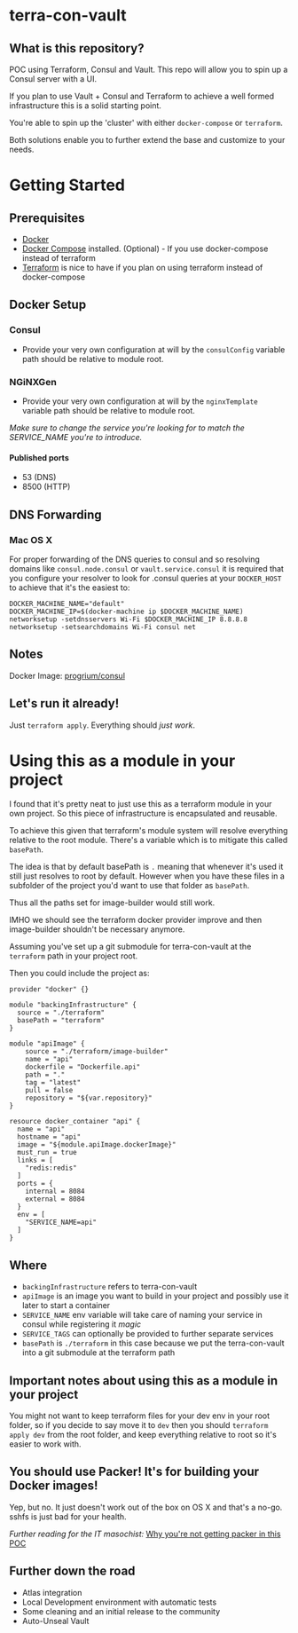 # terra-con-vault
## What is this repository?
POC using Terraform, Consul and Vault. This repo will allow you to spin up a Consul server with a UI.

If you plan to use Vault + Consul and Terraform to achieve a well formed infrastructure this is a solid starting point.

You're able to spin up the 'cluster' with either `docker-compose` or `terraform`.

Both solutions enable you to further extend the base and customize to your needs.

# Getting Started
## Prerequisites
- [Docker](https://docs.docker.com/installation/)
- [Docker Compose](https://docs.docker.com/compose/install/) installed. (Optional) - If you use docker-compose instead of terraform
- [Terraform](https://terraform.io/) is nice to have if you plan on using terraform instead of docker-compose

## Docker Setup
### Consul
- Provide your very own configuration at will by the `consulConfig` variable path should be relative to module root.

### NGiNXGen
- Provide your very own configuration at will by the `nginxTemplate` variable path should be relative to module root.

_Make sure to change the service you're looking for to match the SERVICE_NAME you're to introduce._

#### Published ports
- 53 (DNS)
- 8500 (HTTP)

## DNS Forwarding
### Mac OS X
For proper forwarding of the DNS queries to consul and so resolving domains like `consul.node.consul` or `vault.service.consul` it is required that you configure your resolver to look for .consul queries at your `DOCKER_HOST` to achieve that it's the easiest to:

```shell
DOCKER_MACHINE_NAME="default"
DOCKER_MACHINE_IP=$(docker-machine ip $DOCKER_MACHINE_NAME)
networksetup -setdnsservers Wi-Fi $DOCKER_MACHINE_IP 8.8.8.8
networksetup -setsearchdomains Wi-Fi consul net
```

## Notes
Docker Image: [progrium/consul](https://hub.docker.com/r/progrium/consul/)

## Let's run it already!
Just `terraform apply`. Everything should _just work_.

# Using this as a module in your project
I found that it's pretty neat to just use this as a terraform module in your own project. So this piece of infrastructure is encapsulated and reusable.

To achieve this given that terraform's module system will resolve everything relative to the root module. There's a variable which is to mitigate this called `basePath`.

The idea is that by default basePath is `.` meaning that whenever it's used it still just resolves to root by default. However when you have these files in a subfolder of the project you'd want to use that folder as `basePath`.

Thus all the paths set for image-builder would still work.

IMHO we should see the terraform docker provider improve and then image-builder shouldn't be necessary anymore.

Assuming you've set up a git submodule for terra-con-vault at the `terraform` path in your project root.

Then you could include the project as:

```
provider "docker" {}

module "backingInfrastructure" {
  source = "./terraform"
  basePath = "terraform"
}

module "apiImage" {
    source = "./terraform/image-builder"
    name = "api"
    dockerfile = "Dockerfile.api"
    path = "."
    tag = "latest"
    pull = false
    repository = "${var.repository}"
}

resource docker_container "api" {
  name = "api"
  hostname = "api"
  image = "${module.apiImage.dockerImage}"
  must_run = true
  links = [
    "redis:redis"
  ]
  ports = {
    internal = 8084
    external = 8084
  }
  env = [
    "SERVICE_NAME=api"
  ]
}
```

## Where
- `backingInfrastructure` refers to terra-con-vault
- `apiImage` is an image you want to build in your project and possibly use it later to start a container
- `SERVICE_NAME` env variable will take care of naming your service in consul while registering it _magic_
- `SERVICE_TAGS` can optionally be provided to further separate services
- `basePath` is `./terraform` in this case because we put the terra-con-vault into a git submodule at the terraform path

## Important notes about using this as a module in your project
You might not want to keep terraform files for your dev env in your root folder, so if you decide to say move it to `dev` then you should `terraform apply dev` from the root folder, and keep everything relative to root so it's easier to work with.

## You should use Packer! It's for building your Docker images!
Yep, but no. It just doesn't work out of the box on OS X and that's a no-go. sshfs is just bad for your health.

_Further reading for the IT masochist:_ [Why you're not getting packer in this POC](https://github.com/mitchellh/packer/wiki/Using-packer-on-Mac-OS-X-with-boot2docker)

## Further down the road
- Atlas integration
- Local Development environment with automatic tests
- Some cleaning and an initial release to the community
- Auto-Unseal Vault
